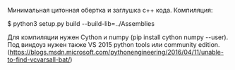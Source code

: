Минимальная цитонная обертка и заглушка с++ кода.
Компиляция:

$ python3 setup.py build --build-lib=../Assemblies

Для компиляции нужен Cython и numpy (pip install cython numpy --user). Под виндоуз нужен также VS 2015 python tools или community edition.
(https://blogs.msdn.microsoft.com/pythonengineering/2016/04/11/unable-to-find-vcvarsall-bat/)
